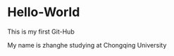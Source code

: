 Hello-World
===========

This is my first Git-Hub

My name is zhanghe studying at Chongqing University
